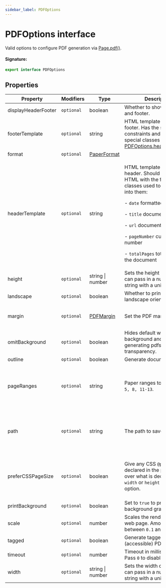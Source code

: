 ```yaml
---
sidebar_label: PDFOptions
---
```


# PDFOptions interface

Valid options to configure PDF generation via [Page.pdf()](./puppeteer.page.pdf.md).

#### Signature:

```typescript
export interface PDFOptions
```

## Properties

| Property            | Modifiers             | Type                                      | Description                                                                                                                                                                                                                                                                                                                                                                     | Default                                                                  |
| ------------------- | --------------------- | ----------------------------------------- | ------------------------------------------------------------------------------------------------------------------------------------------------------------------------------------------------------------------------------------------------------------------------------------------------------------------------------------------------------------------------------- | ------------------------------------------------------------------------ |
| displayHeaderFooter | <code>optional</code> | boolean                                   | Whether to show the header and footer.                                                                                                                                                                                                                                                                                                                                          | <code>false</code>                                                       |
| footerTemplate      | <code>optional</code> | string                                    | HTML template for the print footer. Has the same constraints and support for special classes as [PDFOptions.headerTemplate](./puppeteer.pdfoptions.md).                                                                                                                                                                                                                         |                                                                          |
| format              | <code>optional</code> | [PaperFormat](./puppeteer.paperformat.md) |                                                                                                                                                                                                                                                                                                                                                                                 | <code>letter</code>.                                                     |
| headerTemplate      | <code>optional</code> | string                                    | <p>HTML template for the print header. Should be valid HTML with the following classes used to inject values into them:</p><p>- <code>date</code> formatted print date</p><p>- <code>title</code> document title</p><p>- <code>url</code> document location</p><p>- <code>pageNumber</code> current page number</p><p>- <code>totalPages</code> total pages in the document</p> |                                                                          |
| height              | <code>optional</code> | string \| number                          | Sets the height of paper. You can pass in a number or a string with a unit.                                                                                                                                                                                                                                                                                                     |                                                                          |
| landscape           | <code>optional</code> | boolean                                   | Whether to print in landscape orientation.                                                                                                                                                                                                                                                                                                                                      | <code>false</code>                                                       |
| margin              | <code>optional</code> | [PDFMargin](./puppeteer.pdfmargin.md)     | Set the PDF margins.                                                                                                                                                                                                                                                                                                                                                            | <code>undefined</code> no margins are set.                               |
| omitBackground      | <code>optional</code> | boolean                                   | Hides default white background and allows generating pdfs with transparency.                                                                                                                                                                                                                                                                                                    | <code>false</code>                                                       |
| outline             | <code>optional</code> | boolean                                   | Generate document outline.                                                                                                                                                                                                                                                                                                                                                      | <code>false</code>                                                       |
| pageRanges          | <code>optional</code> | string                                    | Paper ranges to print, e.g. <code>1-5, 8, 11-13</code>.                                                                                                                                                                                                                                                                                                                         | The empty string, which means all pages are printed.                     |
| path                | <code>optional</code> | string                                    | The path to save the file to.                                                                                                                                                                                                                                                                                                                                                   | <code>undefined</code>, which means the PDF will not be written to disk. |
| preferCSSPageSize   | <code>optional</code> | boolean                                   | Give any CSS <code>@page</code> size declared in the page priority over what is declared in the <code>width</code> or <code>height</code> or <code>format</code> option.                                                                                                                                                                                                        | <code>false</code>, which will scale the content to fit the paper size.  |
| printBackground     | <code>optional</code> | boolean                                   | Set to <code>true</code> to print background graphics.                                                                                                                                                                                                                                                                                                                          | <code>false</code>                                                       |
| scale               | <code>optional</code> | number                                    | Scales the rendering of the web page. Amount must be between <code>0.1</code> and <code>2</code>.                                                                                                                                                                                                                                                                               | <code>1</code>                                                           |
| tagged              | <code>optional</code> | boolean                                   | Generate tagged (accessible) PDF.                                                                                                                                                                                                                                                                                                                                               | <code>true</code>                                                        |
| timeout             | <code>optional</code> | number                                    | Timeout in milliseconds. Pass <code>0</code> to disable timeout.                                                                                                                                                                                                                                                                                                                | <code>30_000</code>                                                      |
| width               | <code>optional</code> | string \| number                          | Sets the width of paper. You can pass in a number or a string with a unit.                                                                                                                                                                                                                                                                                                      |                                                                          |

